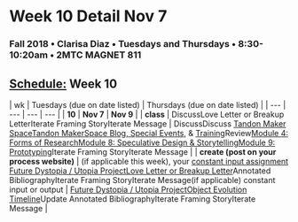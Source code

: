 # Week 10 Detail Nov 7

### Fall 2018 • Clarisa Diaz • Tuesdays and Thursdays • 8:30-10:20am • 2MTC MAGNET 811

## [Schedule:](./) Week 10

| wk | Tuesdays \(due on date listed\) | Thursdays \(due on date listed\) |
| --- | --- | --- | --- |
| **10** | **Nov 7** | **Nov 9** |
| **class** | DiscussLove Letter or Breakup LetterIterate Framing StoryIterate Message |  DiscussDiscuss [Tandon Maker Space](http://engineering.nyu.edu/life/student-resources/makerspace)[Tandon MakerSpace Blog, Special Events](https://wp.nyu.edu/makerspace/), & [Training](https://wp.nyu.edu/makerspace/training-calendar)Review[Module 4: Forms of Research](http://teaching.polishedsolid.com/ip/mod4/content/index.html)[Module 8: Speculative Design & Storytelling](http://teaching.polishedsolid.com/ip/mod8/content/index.html)[Module 9: Prototyping](http://teaching.polishedsolid.com/ip/mod9/content/index.html)Iterate Framing StoryIterate Message |
| **create \(post on your process website\)** |  \(if applicable this week\), your [constant input assignment](../assignments/constant-input-or-output.md)   [Future Dystopia / Utopia Project](../projects/future-dystopia-utopia-project.md)[Love Letter or Breakup Letter](week-10-detail-nov-7.md)Annotated BibliographyIterate Framing StoryIterate Message\(if applicable\) constant input or output | [Future Dystopia / Utopia Project](../projects/future-dystopia-utopia-project.md)[Object Evolution Timeline](../assignments/evolution-timeline.md)Update Annotated BibliographyIterate Framing StoryIterate Message |

